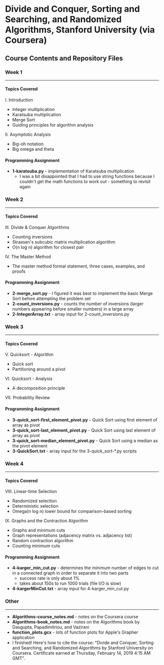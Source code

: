 Divide and Conquer, Sorting and Searching, and Randomized Algorithms, Stanford University (via Coursera)
========================================================================================================

Course Contents and Repository Files
------------------------------------

### Week 1
----
#### Topics Covered
I. Introduction  
* Integer multiplication  
* Karatsuba multiplication  
* Merge Sort  
* Guiding principles for algorithm analysis  

II. Asymptotic Analysis  
* Big-oh notation  
* Big omega and theta

#### Programming Assignment
* **1-karatsuba.py** - implementation of Karatsuba multiplication  
   * I was a bit disappointed that I had to use string functions because I couldn't get the math functions to work out - something to revisit again  

### Week 2
----
#### Topics Covered
III. Divide & Conquer Algorithms  
* Counting inversions  
* Strassen's subcubic matrix multiplication algorithm  
* O(n log n) algorithm for closest pair  

IV. The Master Method  
* The master method formal statement, three cases, examples, and proofs  

#### Programming Assignment
* **2-merge_sort.py** - I figured it was best to implement the basic Merge Sort before attempting the problem set  
* **2-count_inversions.py** - counts the number of inversions (larger numbers appearing before smaller numbers) in a large array  
* **2-IntegerArray.txt** - array input for 2-count_inversions.py  

### Week 3
----
#### Topics Covered
V. Quicksort - Algorithm
* Quick sort  
* Partitioning around a pivot  

VI. Quicksort - Analysis
* A decomposition principle  

VII. Probability Review

#### Programming Assignment

* **3-quick_sort-first_element_pivot.py** - Quick Sort using first element of array as pivot
* **3-quick_sort-last_element_pivot.py** - Quick Sort using last element of array as pivot
* **3-quick_sort-median_element_pivot.py** - Quick Sort using a median as the pivot element
* **3-QuickSort.txt** - array input for the 3-quick_sort-*.py scripts

### Week 4
----
#### Topics Covered
VIII. Linear-time Selection
* Randomized selection  
* Deterministic selection  
* Omega(n log n) lower bound for comparison-based sorting  

IX. Graphs and the Contraction Algorithm
* Graphs and minimum cuts  
* Graph representations (adjacency matrix vs. adjacency list)  
* Random contraction algorithm  
* Counting minimum cuts  

#### Programming Assignment

* **4-karger_min_cut.py** - determines the minimum number of edges to cut in a connected graph in order to separate it into two parts  
  * success rate is only about 1%  
  * takes about 150s to run 1000 trials (file I/O is slow)  
* **4-kargerMinCut.txt** - array input for 4-karger_min_cut.py  

### Other
----
* **Algorithms-course_notes.md** - notes on the Coursera course  
* **Algorithms-book_notes.md** - notes on the Algorithms book by Dasgupta, Papadimitriou, and Vazirani  
* **function_plots.gcx** - lots of function plots for Apple's Grapher application  
* I finished!  Here's how to cite the course: "Divide and Conquer, Sorting and Searching, and Randomized Algorithms by Stanford University on Coursera. Certificate earned at Thursday, February 14, 2019 4:15 AM GMT".
